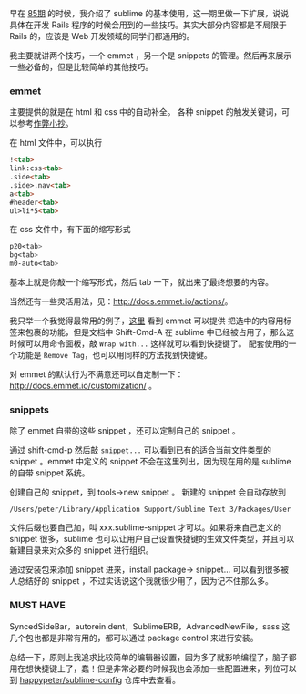 早在 [85期](http://haoduoshipin.com/episodes/85) 的时候，我介绍了 sublime 的基本使用，这一期里做一下扩展，说说具体在开发 Rails 程序的时候会用到的一些技巧。其实大部分内容都是不局限于 Rails 的，应该是 Web 开发领域的同学们都通用的。

我主要就讲两个技巧，一个 emmet ，另一个是 snippets 的管理。然后再来展示一些必备的，但是比较简单的其他技巧。

### emmet

主要提供的就是在 html 和 css 中的自动补全。
各种 snippet 的触发关键词，可以参考[作弊小抄](http://docs.emmet.io/cheat-sheet/)。

在 html 文件中，可以执行

```html
!<tab>
link:css<tab>
.side<tab>
.side>.nav<tab>
a<tab>
#header<tab>
ul>li*5<tab>
```

在 css 文件中，有下面的缩写形式

```css
p20<tab>
bg<tab>
m0-auto<tab>
```

基本上就是你敲一个缩写形式，然后 tab 一下，就出来了最终想要的内容。

当然还有一些灵活用法，见：<http://docs.emmet.io/actions/>。

我只举一个我觉得最常用的例子，[这里](http://docs.emmet.io/actions/wrap-with-abbreviation/) 看到 emmet 可以提供 把选中的内容用标签来包裹的功能，但是文档中 Shift-Cmd-A 在 sublime 中已经被占用了，那么这时候可以用命令面板，敲 `Wrap with...` 这样就可以看到快捷键了。 配套使用的一个功能是 `Remove Tag`，也可以用同样的方法找到快捷键。

对 emmet 的默认行为不满意还可以自定制一下：<http://docs.emmet.io/customization/> 。

### snippets

除了 emmet 自带的这些 snippet ，还可以定制自己的 snippet 。

通过 shift-cmd-p 然后敲 `snippet...` 可以看到已有的适合当前文件类型的 snippet 。emmet 中定义的 snippet 不会在这里列出，因为现在用的是 sublime 的自带 snippet 系统。

创建自己的 snippet，到 tools->new snippet 。 新建的 snippet 会自动存放到

    /Users/peter/Library/Application Support/Sublime Text 3/Packages/User

文件后缀也要自己加，叫 xxx.sublime-snippet 才可以。如果将来自己定义的 snippet 很多，sublime
也可以让用户自己设置快捷键的生效文件类型，并且可以新建目录来对众多的 snippet 进行组织。

<!-- 编辑修改 snippet，也没有找到好方法，不过直接到那个目录下去改也不算麻烦 -->

通过安装包来添加 snippet 进来，install package-> snippet... 可以看到很多被人总结好的 snippet ，不过实话说这个我就很少用了，因为记不住那么多。

### MUST HAVE

SyncedSideBar，autorein  dent，SublimeERB，AdvancedNewFile，sass 这几个包也都是非常有用的，都可以通过 package control 来进行安装。

总结一下，原则上我追求比较简单的编辑器设置，因为多了就影响编程了，脑子都用在想快捷键上了，蠢！但是非常必要的时候我也会添加一些配置进来，列位可以到  [happypeter/sublime-config](https://github.com/happypeter/sublime-config) 仓库中去查看。